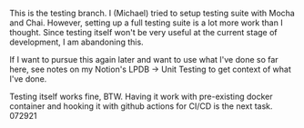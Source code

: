 This is the testing branch. I (Michael) tried to setup testing suite with Mocha and Chai.
However, setting up a full testing suite is a lot more work than I thought.
Since testing itself won't be very useful at the current stage of development, 
I am abandoning this. 

If I want to pursue this again later and want to use what I've done so far here, 
see notes on my Notion's LPDB -> Unit Testing to get context of what I've done.

Testing itself works fine, BTW. Having it work with pre-existing docker container 
and hooking it with github actions for CI/CD is the next task. 
072921
